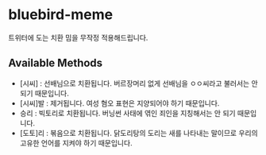 # bluebird-meme

트위터에 도는 치환 밈을 무작정 적용해드립니다.

## Available Methods

- [시씨] : 선배님으로 치환됩니다. 버르장머리 없게 선배님을 ㅇㅇ씨라고 불러서는 안 되기 때문입니다.
- [시씨]발 : 제거됩니다. 여성 혐오 표현은 지양되어야 하기 때문입니다.
- 승리 : 빅토리로 치환됩니다. 버닝썬 사태에 엮인 죄인을 지칭해서는 안 되기 때문입니다.
- [도토]리 : 볶음으로 치환됩니다. 닭도리탕의 도리는 새를 나타내는 말이므로 우리의 고유한 언어를 지켜야 하기 때문입니다.
